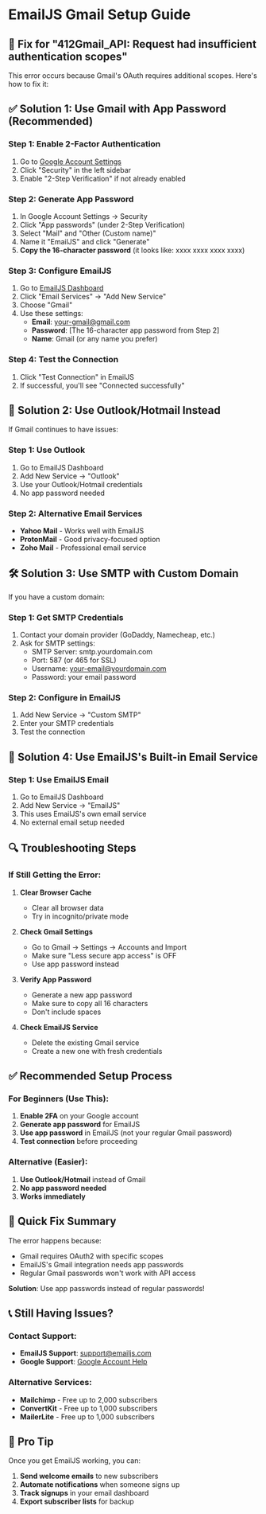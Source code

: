 # EmailJS Gmail Setup Guide

## 🚨 Fix for "412Gmail_API: Request had insufficient authentication scopes"

This error occurs because Gmail's OAuth requires additional scopes. Here's how to fix it:

## ✅ **Solution 1: Use Gmail with App Password (Recommended)**

### Step 1: Enable 2-Factor Authentication

1. Go to [Google Account Settings](https://myaccount.google.com/)
2. Click "Security" in the left sidebar
3. Enable "2-Step Verification" if not already enabled

### Step 2: Generate App Password

1. In Google Account Settings → Security
2. Click "App passwords" (under 2-Step Verification)
3. Select "Mail" and "Other (Custom name)"
4. Name it "EmailJS" and click "Generate"
5. **Copy the 16-character password** (it looks like: xxxx xxxx xxxx xxxx)

### Step 3: Configure EmailJS

1. Go to [EmailJS Dashboard](https://dashboard.emailjs.com/)
2. Click "Email Services" → "Add New Service"
3. Choose "Gmail"
4. Use these settings:
   - **Email**: your-gmail@gmail.com
   - **Password**: [The 16-character app password from Step 2]
   - **Name**: Gmail (or any name you prefer)

### Step 4: Test the Connection

1. Click "Test Connection" in EmailJS
2. If successful, you'll see "Connected successfully"

## 🔄 **Solution 2: Use Outlook/Hotmail Instead**

If Gmail continues to have issues:

### Step 1: Use Outlook

1. Go to EmailJS Dashboard
2. Add New Service → "Outlook"
3. Use your Outlook/Hotmail credentials
4. No app password needed

### Step 2: Alternative Email Services

- **Yahoo Mail** - Works well with EmailJS
- **ProtonMail** - Good privacy-focused option
- **Zoho Mail** - Professional email service

## 🛠️ **Solution 3: Use SMTP with Custom Domain**

If you have a custom domain:

### Step 1: Get SMTP Credentials

1. Contact your domain provider (GoDaddy, Namecheap, etc.)
2. Ask for SMTP settings:
   - SMTP Server: smtp.yourdomain.com
   - Port: 587 (or 465 for SSL)
   - Username: your-email@yourdomain.com
   - Password: your email password

### Step 2: Configure in EmailJS

1. Add New Service → "Custom SMTP"
2. Enter your SMTP credentials
3. Test the connection

## 📧 **Solution 4: Use EmailJS's Built-in Email Service**

### Step 1: Use EmailJS Email

1. Go to EmailJS Dashboard
2. Add New Service → "EmailJS"
3. This uses EmailJS's own email service
4. No external email setup needed

## 🔍 **Troubleshooting Steps**

### If Still Getting the Error:

1. **Clear Browser Cache**

   - Clear all browser data
   - Try in incognito/private mode

2. **Check Gmail Settings**

   - Go to Gmail → Settings → Accounts and Import
   - Make sure "Less secure app access" is OFF
   - Use app password instead

3. **Verify App Password**

   - Generate a new app password
   - Make sure to copy all 16 characters
   - Don't include spaces

4. **Check EmailJS Service**
   - Delete the existing Gmail service
   - Create a new one with fresh credentials

## ✅ **Recommended Setup Process**

### For Beginners (Use This):

1. **Enable 2FA** on your Google account
2. **Generate app password** for EmailJS
3. **Use app password** in EmailJS (not your regular Gmail password)
4. **Test connection** before proceeding

### Alternative (Easier):

1. **Use Outlook/Hotmail** instead of Gmail
2. **No app password needed**
3. **Works immediately**

## 🎯 **Quick Fix Summary**

The error happens because:

- Gmail requires OAuth2 with specific scopes
- EmailJS's Gmail integration needs app passwords
- Regular Gmail passwords won't work with API access

**Solution**: Use app passwords instead of regular passwords!

## 📞 **Still Having Issues?**

### Contact Support:

- **EmailJS Support**: [support@emailjs.com](mailto:support@emailjs.com)
- **Google Support**: [Google Account Help](https://support.google.com/accounts)

### Alternative Services:

- **Mailchimp** - Free up to 2,000 subscribers
- **ConvertKit** - Free up to 1,000 subscribers
- **MailerLite** - Free up to 1,000 subscribers

## 🚀 **Pro Tip**

Once you get EmailJS working, you can:

1. **Send welcome emails** to new subscribers
2. **Automate notifications** when someone signs up
3. **Track signups** in your email dashboard
4. **Export subscriber lists** for backup
